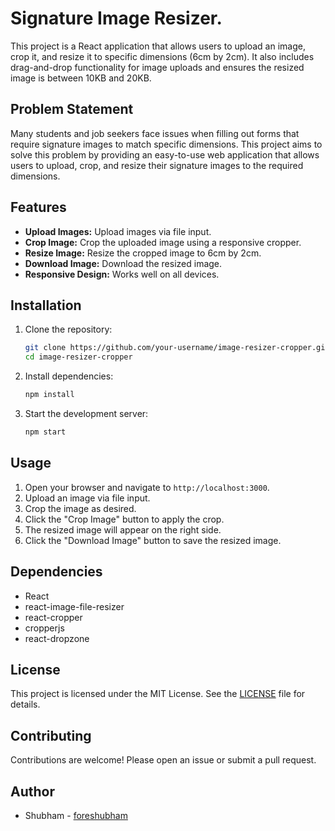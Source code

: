 # Signature Image Resizer.

This project is a React application that allows users to upload an image, crop it, and resize it to specific dimensions (6cm by 2cm). It also includes drag-and-drop functionality for image uploads and ensures the resized image is between 10KB and 20KB.

## Problem Statement

Many students and job seekers face issues when filling out forms that require signature images to match specific dimensions. This project aims to solve this problem by providing an easy-to-use web application that allows users to upload, crop, and resize their signature images to the required dimensions.

## Features

- **Upload Images:** Upload images via file input.
- **Crop Image:** Crop the uploaded image using a responsive cropper.
- **Resize Image:** Resize the cropped image to 6cm by 2cm.
- **Download Image:** Download the resized image.
- **Responsive Design:** Works well on all devices.

## Installation

1. Clone the repository:
    ```bash
    git clone https://github.com/your-username/image-resizer-cropper.git
    cd image-resizer-cropper
    ```

2. Install dependencies:
    ```bash
    npm install
    ```

3. Start the development server:
    ```bash
    npm start
    ```

## Usage

1. Open your browser and navigate to `http://localhost:3000`.
2. Upload an image via file input.
3. Crop the image as desired.
4. Click the "Crop Image" button to apply the crop.
5. The resized image will appear on the right side.
6. Click the "Download Image" button to save the resized image.

## Dependencies

- React
- react-image-file-resizer
- react-cropper
- cropperjs
- react-dropzone

## License

This project is licensed under the MIT License. See the [LICENSE](LICENSE) file for details.

## Contributing

Contributions are welcome! Please open an issue or submit a pull request.

## Author

- Shubham - [foreshubham](https://github.com/foreshubham)
